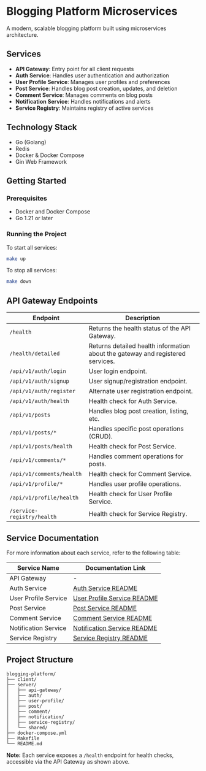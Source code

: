 # Blogging Platform Microservices

A modern, scalable blogging platform built using microservices architecture.

## Services

- **API Gateway**: Entry point for all client requests
- **Auth Service**: Handles user authentication and authorization
- **User Profile Service**: Manages user profiles and preferences
- **Post Service**: Handles blog post creation, updates, and deletion
- **Comment Service**: Manages comments on blog posts
- **Notification Service**: Handles notifications and alerts
- **Service Registry**: Maintains registry of active services

## Technology Stack

- Go (Golang)
- Redis
- Docker & Docker Compose
- Gin Web Framework

## Getting Started

### Prerequisites

- Docker and Docker Compose
- Go 1.21 or later

### Running the Project

To start all services:
```bash
make up
```

To stop all services:
```bash
make down
```

## API Gateway Endpoints

| Endpoint                   | Description                                      |
|---------------------------|--------------------------------------------------|
| `/health`                 | Returns the health status of the API Gateway.    |
| `/health/detailed`        | Returns detailed health information about the gateway and registered services. |
| `/api/v1/auth/login`      | User login endpoint.                             |
| `/api/v1/auth/signup`     | User signup/registration endpoint.               |
| `/api/v1/auth/register`   | Alternate user registration endpoint.            |
| `/api/v1/auth/health`     | Health check for Auth Service.                   |
| `/api/v1/posts`           | Handles blog post creation, listing, etc.        |
| `/api/v1/posts/*`         | Handles specific post operations (CRUD).         |
| `/api/v1/posts/health`    | Health check for Post Service.                   |
| `/api/v1/comments/*`      | Handles comment operations for posts.            |
| `/api/v1/comments/health` | Health check for Comment Service.                |
| `/api/v1/profile/*`       | Handles user profile operations.                 |
| `/api/v1/profile/health`  | Health check for User Profile Service.           |
| `/service-registry/health`| Health check for Service Registry.               |

## Service Documentation

For more information about each service, refer to the following table:

| Service Name         | Documentation Link                                      |
|---------------------|--------------------------------------------------------|
| API Gateway         | -                                                      |
| Auth Service        | [Auth Service README](server/auth/README.md)           |
| User Profile Service| [User Profile Service README](server/user-profile/README.md) |
| Post Service        | [Post Service README](server/post/README.md)           |
| Comment Service     | [Comment Service README](server/comment/README.md)     |
| Notification Service| [Notification Service README](server/notification/README.md) |
| Service Registry    | [Service Registry README](server/service-registry/README.md) |

## Project Structure

```
blogging-platform/
├── client/
├── server/
│   ├── api-gateway/
│   ├── auth/
│   ├── user-profile/
│   ├── post/
│   ├── comment/
│   ├── notification/
│   ├── service-registry/
│   └── shared/
├── docker-compose.yml
├── Makefile
└── README.md
```

**Note:** Each service exposes a `/health` endpoint for health checks, accessible via the API Gateway as shown above.